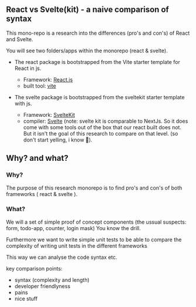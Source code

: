 ## React vs Svelte(kit) - a naive comparison of syntax


This mono-repo is a research into the differences (pro's and con's) of React and Svelte.

You will see two folders/apps within the monorepo (react & svelte).

* The react package is bootstrapped from the Vite starter template for React in js.
  * Framework: [React.js](https://reactjs.org/) 
  * built tool: [vite](https://vitejs.dev/)

* The svelte package is bootstrapped from the sveltekit starter template with js.
  * Framework: [SvelteKit](https://kit.svelte.dev/)
  * compiler: [Svelte](https://svelte.dev/)
(note: svelte kit is comparable to NextJs. So it does come with some tools out of the box that our react built does not. But it isn't the goal of this research to compare on that level. (so don't start yelling, i know 🤠).


## Why? and what?

### Why?

The purpose of this research monorepo is to find pro's and con's of both frameworks ( react & svelte ).

### What?

We will a set of simple proof of concept components (the ussual suspects: form, todo-app, counter, login mask) You know the drill.

Furthermore we want to write simple unit tests to be able to compare the complexity of writing unit tests in the different frameworks

This way we can analyse the code syntax etc.

key comparison points:
* syntax (complexity and length)
* developer friendlyness
* pains
* nice stuff

